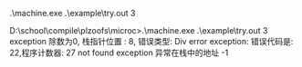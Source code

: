 .\machine.exe .\example\try.out 3

D:\school\compile\plzoofs\microc>.\machine.exe .\example\try.out 3
exception 除数为0, 栈指针位置 : 8, 错误类型: Div error
exception: 错误代码是: 22,程序计数器: 27
not found exception 异常在栈中的地址 -1